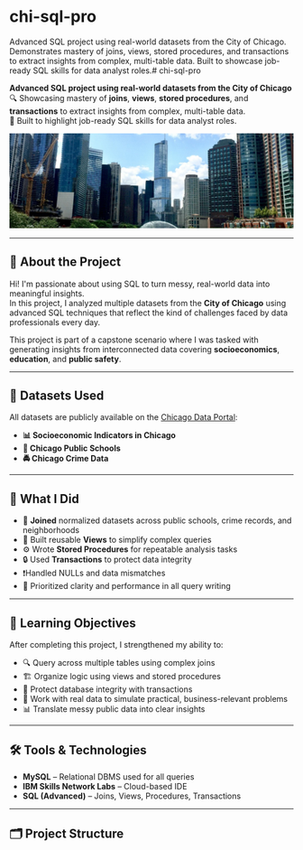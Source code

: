# chi-sql-pro
Advanced SQL project using real-world datasets from the City of Chicago. Demonstrates mastery of joins, views, stored procedures, and transactions to extract insights from complex, multi-table data. Built to showcase job-ready SQL skills for data analyst roles.# chi-sql-pro

**Advanced SQL project using real-world datasets from the City of Chicago**  
🔍 Showcasing mastery of **joins**, **views**, **stored procedures**, and **transactions** to extract insights from complex, multi-table data.  
💼 Built to highlight job-ready SQL skills for data analyst roles.

![Project Banner](banner_chicago.jpg)

---

## 🚀 About the Project

Hi! I'm passionate about using SQL to turn messy, real-world data into meaningful insights.  
In this project, I analyzed multiple datasets from the **City of Chicago** using advanced SQL techniques that reflect the kind of challenges faced by data professionals every day.

This project is part of a capstone scenario where I was tasked with generating insights from interconnected data covering **socioeconomics**, **education**, and **public safety**.

---

## 🧾 Datasets Used

All datasets are publicly available on the [Chicago Data Portal](https://data.cityofchicago.org/):

- **📊 Socioeconomic Indicators in Chicago**
- **🏫 Chicago Public Schools**
- **🚔 Chicago Crime Data**

---

## 🧩 What I Did

- 🔗 **Joined** normalized datasets across public schools, crime records, and neighborhoods  
- 🧱 Built reusable **Views** to simplify complex queries  
- ⚙️ Wrote **Stored Procedures** for repeatable analysis tasks  
- 🔒 Used **Transactions** to protect data integrity  
- ❗Handled NULLs and data mismatches  
- 🧠 Prioritized clarity and performance in all query writing

---

## 🎯 Learning Objectives

After completing this project, I strengthened my ability to:

- 🔍 Query across multiple tables using complex joins  
- 🏗️ Organize logic using views and stored procedures  
- 💾 Protect database integrity with transactions  
- 🚀 Work with real data to simulate practical, business-relevant problems  
- 📊 Translate messy public data into clear insights

---

## 🛠️ Tools & Technologies

- **MySQL** – Relational DBMS used for all queries  
- **IBM Skills Network Labs** – Cloud-based IDE  
- **SQL (Advanced)** – Joins, Views, Procedures, Transactions

---

## 🗂️ Project Structure

